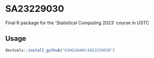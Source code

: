 # SA23229030

Final R package for the 'Statistical Computing 2023' course in USTC

## Usage
```R
devtools::install_github("HJHGJGHHG\SA23229030")
```